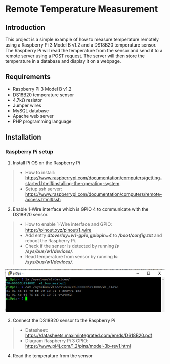 ﻿# Remote Temperature Measurement
## Introduction
This project is a simple example of how to measure temperature remotely using a Raspberry Pi 3 Model B v1.2 and a DS18B20 temperature sensor. 
The Raspberry Pi will read the temperature from the sensor and send it to a remote server using a POST request. 
The server will then store the temperature in a database and display it on a webpage.
## Requirements
- Raspberry Pi 3 Model B v1.2
- DS18B20 temperature sensor
- 4.7kΩ resistor
- Jumper wires
- MySQL database
- Apache web server
- PHP programming language

## Installation
### Raspberry Pi setup 
1. Install Pi OS on the Raspberry Pi
> - How to install: https://www.raspberrypi.com/documentation/computers/getting-started.html#installing-the-operating-system
> - Setup ssh server: https://www.raspberrypi.com/documentation/computers/remote-access.html#ssh

2. Enable 1-Wire interface which is GPIO 4 to communicate with the DS18B20 sensor.
> - How to enable 1-Wire interface and GPIO: https://pinout.xyz/pinout/1_wire
> - Add entry ***dtoverlay=w1-gpio,gpiopin=4*** to ***/boot/config.txt*** and reboot the Raspberry Pi.
> - Check if the sensor is detected by running ***ls /sys/bus/w1/devices/***.
> - Read temperature from sensor by running ***ls /sys/bus/w1/devices/***.

![Check sensor](./img/2025-03-15_164732.jpg)

3. Connect the DS18B20 sensor to the Raspberry Pi
> - Datasheet: https://datasheets.maximintegrated.com/en/ds/DS18B20.pdf
> - Diagram Raspberry Pi 3 GPIO: https://www.pi4j.com/1.2/pins/model-3b-rev1.html

4. Read the temperature from the sensor